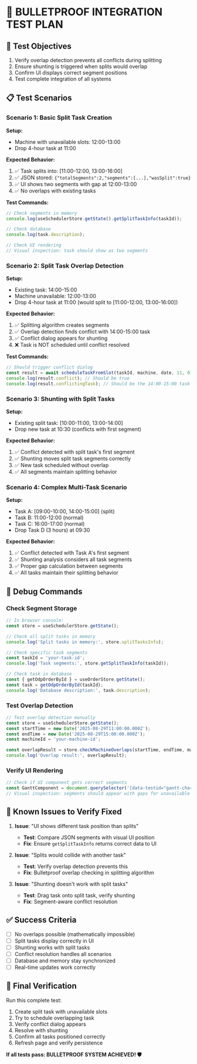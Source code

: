# 🧪 **BULLETPROOF INTEGRATION TEST PLAN**

## 🎯 **Test Objectives**
1. Verify overlap detection prevents all conflicts during splitting
2. Ensure shunting is triggered when splits would overlap
3. Confirm UI displays correct segment positions
4. Test complete integration of all systems

## 📋 **Test Scenarios**

### **Scenario 1: Basic Split Task Creation**
**Setup:**
- Machine with unavailable slots: 12:00-13:00
- Drop 4-hour task at 11:00

**Expected Behavior:**
1. ✅ Task splits into: [11:00-12:00, 13:00-16:00]
2. ✅ JSON stored: `{"totalSegments":2,"segments":[...],"wasSplit":true}`
3. ✅ UI shows two segments with gap at 12:00-13:00
4. ✅ No overlaps with existing tasks

**Test Commands:**
```javascript
// Check segments in memory
console.log(useSchedulerStore.getState().getSplitTaskInfo(taskId));

// Check database
console.log(task.description);

// Check UI rendering
// Visual inspection: task should show as two segments
```

### **Scenario 2: Split Task Overlap Detection**
**Setup:**
- Existing task: 14:00-15:00
- Machine unavailable: 12:00-13:00
- Drop 4-hour task at 11:00 (would split to [11:00-12:00, 13:00-16:00])

**Expected Behavior:**
1. ✅ Splitting algorithm creates segments
2. ✅ Overlap detection finds conflict with 14:00-15:00 task
3. ✅ Conflict dialog appears for shunting
4. ❌ Task is NOT scheduled until conflict resolved

**Test Commands:**
```javascript
// Should trigger conflict dialog
const result = await scheduleTaskFromSlot(taskId, machine, date, 11, 0);
console.log(result.conflict); // Should be true
console.log(result.conflictingTask); // Should be the 14:00-15:00 task
```

### **Scenario 3: Shunting with Split Tasks**
**Setup:**
- Existing split task: [10:00-11:00, 13:00-14:00] 
- Drop new task at 10:30 (conflicts with first segment)

**Expected Behavior:**
1. ✅ Conflict detected with split task's first segment
2. ✅ Shunting moves split task segments correctly
3. ✅ New task scheduled without overlap
4. ✅ All segments maintain splitting behavior

### **Scenario 4: Complex Multi-Task Scenario**
**Setup:**
- Task A: [09:00-10:00, 14:00-15:00] (split)
- Task B: 11:00-12:00 (normal)
- Task C: 16:00-17:00 (normal)
- Drop Task D (3 hours) at 09:30

**Expected Behavior:**
1. ✅ Conflict detected with Task A's first segment
2. ✅ Shunting analysis considers all task segments
3. ✅ Proper gap calculation between segments
4. ✅ All tasks maintain their splitting behavior

## 🔧 **Debug Commands**

### **Check Segment Storage**
```javascript
// In browser console:
const store = useSchedulerStore.getState();

// Check all split tasks in memory
console.log('Split tasks in memory:', store.splitTasksInfo);

// Check specific task segments
const taskId = 'your-task-id';
console.log('Task segments:', store.getSplitTaskInfo(taskId));

// Check task in database
const { getOdpOrderById } = useOrderStore.getState();
const task = getOdpOrderById(taskId);
console.log('Database description:', task.description);
```

### **Test Overlap Detection**
```javascript
// Test overlap detection manually
const store = useSchedulerStore.getState();
const startTime = new Date('2025-08-29T11:00:00.000Z');
const endTime = new Date('2025-08-29T15:00:00.000Z');
const machineId = 'your-machine-id';

const overlapResult = store.checkMachineOverlaps(startTime, endTime, machineId);
console.log('Overlap result:', overlapResult);
```

### **Verify UI Rendering**
```javascript
// Check if UI component gets correct segments
const GanttComponent = document.querySelector('[data-testid="gantt-chart"]');
// Visual inspection: segments should appear with gaps for unavailable slots
```

## 🚨 **Known Issues to Verify Fixed**

1. **Issue**: "UI shows different task position than splits"
   - **Test**: Compare JSON segments with visual UI position
   - **Fix**: Ensure `getSplitTaskInfo` returns correct data to UI

2. **Issue**: "Splits would collide with another task"
   - **Test**: Verify overlap detection prevents this
   - **Fix**: Bulletproof overlap checking in splitting algorithm

3. **Issue**: "Shunting doesn't work with split tasks"
   - **Test**: Drag task onto split task, verify shunting
   - **Fix**: Segment-aware conflict resolution

## ✅ **Success Criteria**

- [ ] No overlaps possible (mathematically impossible)
- [ ] Split tasks display correctly in UI
- [ ] Shunting works with split tasks
- [ ] Conflict resolution handles all scenarios
- [ ] Database and memory stay synchronized
- [ ] Real-time updates work correctly

## 🎯 **Final Verification**

Run this complete test:
1. Create split task with unavailable slots
2. Try to schedule overlapping task
3. Verify conflict dialog appears
4. Resolve with shunting
5. Confirm all tasks positioned correctly
6. Refresh page and verify persistence

**If all tests pass: BULLETPROOF SYSTEM ACHIEVED! 🛡️**
